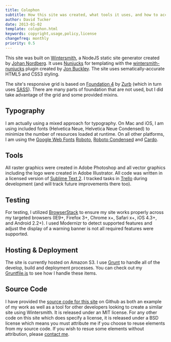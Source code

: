 ```yaml
---
title: Colophon
subtitle: How this site was created, what tools it uses, and how to access the source code
author: David Tucker
date: 2013-01-02
template: colophon.html
keywords: copyright,usage,policy,license
changefreq: monthly
priority: 0.5
---
```


This site was built on [Wintersmith](http://jnordberg.github.com/wintersmith/), a NodeJS static site generator created by [Johan Nordberg](https://github.com/jnordberg).  It uses [Nunjucks](http://nunjucks.jlongster.com/) for templating with the [wintersmith-nunjucks](https://github.com/jbuck/wintersmith-nunjucks) plugin created by [Jon Buckley](https://github.com/jbuck).  The site uses sematically-accurate HTML5 and CSS3 styling.

The site's responsive grid is based on [Foundation 4](http://foundation.zurb.com/) by [Zurb](http://zurb.com/) (which in turn uses [SASS](http://sass-lang.com/)).  There are many parts of foundation that are not used, but I did take advantage of the grid and some provided mixins. 

## Typography

I am actually using a mixed approach for typography.  On Mac and iOS, I am using included fonts (Helvetica Neue, Helvetica Neue Condensed) to minimize the number of resources loaded at runtime.  On all other platforms, I am using the [Google Web Fonts](http://www.google.com/webfonts) [Roboto](http://www.google.com/webfonts/specimen/Roboto), [Roboto Condensed](http://www.google.com/webfonts/specimen/Roboto+Condensed) and [Cardo](http://www.google.com/webfonts/specimen/Cardo).

## Tools

All raster graphics were created in Adobe Photoshop and all vector graphics including the logo were created in Adobe Illustrator.  All code was written in a licensed version of [Sublime Text 2](http://www.sublimetext.com/2).  I tracked tasks in [Trello](http://www.trello.com) during development (and will track future improvements there too).

## Testing

For testing, I utilized <a href="http://www.browserstack.com/" target="_blank">BrowserStack</a> to ensure my site works properly across my targeted browsers (IE9+, Firefox 3+, Chrome x+, Safari x+, iOS 4.3+, and Android 2.2+).  I used Modernizr to detect supported features and adjust the display of a warning banner is not all required features were supported.

## Hosting & Deployment

The site is currently hosted on Amazon S3.  I use [Grunt](http://gruntjs.com/) to handle all of the develop, build and deployment processes.  You can check out my [Gruntfile.js](https://github.com/davidtucker/davidtucker-blog/blob/develop/Gruntfile.js) to see how I handle these items.

## Source Code

I have provided the <a href="https://github.com/davidtucker/davidtucker-blog" target="_blank">source code for this site</a> on Github as both an example of my work as well as a tool for other developers looking to create a similar site using Wintersmith.  It is released under an MIT license.  For any other code on this site which does specify a license, it is released under a BSD license which means you must attribute me if you choose to reuse elements from my source code.  If you wish to resue some elements without attribution, please [contact me](/about/#contact).